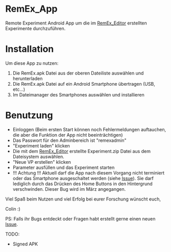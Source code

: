 # RemEx_App
Remote Experiment Android App um die im [RemEx_Editor](https://github.com/nac62116/RemEx_Editor) erstellten Experimente durchzuführen.

# Installation

Um diese App zu nutzen:
1. Die RemEx.apk Datei aus der oberen Dateiliste auswählen und herunterladen
2. Die RemEx.apk Datei auf ein Android Smartphone übertragen (USB, etc...)
3. Im Dateimanager des Smartphones auswählen und installieren

# Benutzung

- Einloggen (Beim ersten Start können noch Fehlermeldungen auftauchen, die aber die Funktion der App nicht beeinträchtigen)
- Das Passwort für den Adminbereich ist "remexadmin"
- "Experiment laden" klicken
- Die mit dem [RemEx_Editor](https://github.com/nac62116/RemEx_Editor) erstellte Experiment.zip Datei aus dem Dateisystem auswählen.
- "Neue VP erstellen" klicken
- Parameter ausfüllen und das Experiment starten
- !!! Achtung !!! Aktuell darf die App nach diesem Vorgang nicht terminiert oder das Smartphone ausgeschaltet werden (siehe [Issue](https://github.com/nac62116/RemEx_App/issues/7)). Sie darf lediglich durch das Drücken des Home Buttons in den Hintergrund verschwinden. Dieser Bug wird im März angegangen.

Viel Spaß beim Nutzen und viel Erfolg bei eurer Forschung wünscht euch,

Colin :)

PS: Falls ihr Bugs entdeckt oder Fragen habt erstellt gerne einen neuen [Issue](https://github.com/nac62116/RemEx_App/issues).


TODO:
- Signed APK
